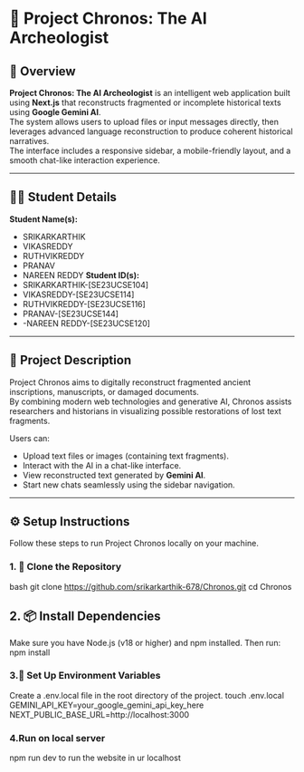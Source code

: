 # 🏺 Project Chronos: The AI Archeologist

## 📘 Overview
**Project Chronos: The AI Archeologist** is an intelligent web application built using **Next.js** that reconstructs fragmented or incomplete historical texts using **Google Gemini AI**.  
The system allows users to upload files or input messages directly, then leverages advanced language reconstruction to produce coherent historical narratives.  
The interface includes a responsive sidebar, a mobile-friendly layout, and a smooth chat-like interaction experience.

---

## 👩‍💻 Student Details
**Student Name(s):**  
- SRIKARKARTHIK 
- VIKASREDDY 
- RUTHVIKREDDY 
- PRANAV
- NAREEN REDDY 
**Student ID(s):**  
- SRIKARKARTHIK-[SE23UCSE104]
- VIKASREDDY-[SE23UCSE114]
- RUTHVIKREDDY-[SE23UCSE116]
- PRANAV-[SE23UCSE144]
- -NAREEN REDDY-[SE23UCSE120]

---

## 🧭 Project Description
Project Chronos aims to digitally reconstruct fragmented ancient inscriptions, manuscripts, or damaged documents.  
By combining modern web technologies and generative AI, Chronos assists researchers and historians in visualizing possible restorations of lost text fragments.  

Users can:
- Upload text files or images (containing text fragments).  
- Interact with the AI in a chat-like interface.  
- View reconstructed text generated by **Gemini AI**.  
- Start new chats seamlessly using the sidebar navigation.

---

## ⚙️ Setup Instructions

Follow these steps to run Project Chronos locally on your machine.

### 1. 🧩 Clone the Repository
bash
git clone https://github.com/srikarkarthik-678/Chronos.git
cd Chronos
## 2. 📦 Install Dependencies
Make sure you have Node.js (v18 or higher) and npm installed.
Then run:
npm install
### 3.🔑 Set Up Environment Variables
Create a .env.local file in the root directory of the project.
touch .env.local
GEMINI_API_KEY=your_google_gemini_api_key_here
NEXT_PUBLIC_BASE_URL=http://localhost:3000
### 4.Run on local server
npm run dev to run the website in ur localhost
